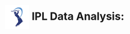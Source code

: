 <h1>
<img src="https://github.com/sohal619/icons-pics/blob/main/ipl_logo.png?raw=true" align="center" width=64 height=64> 
IPL Data Analysis:
</h1>
